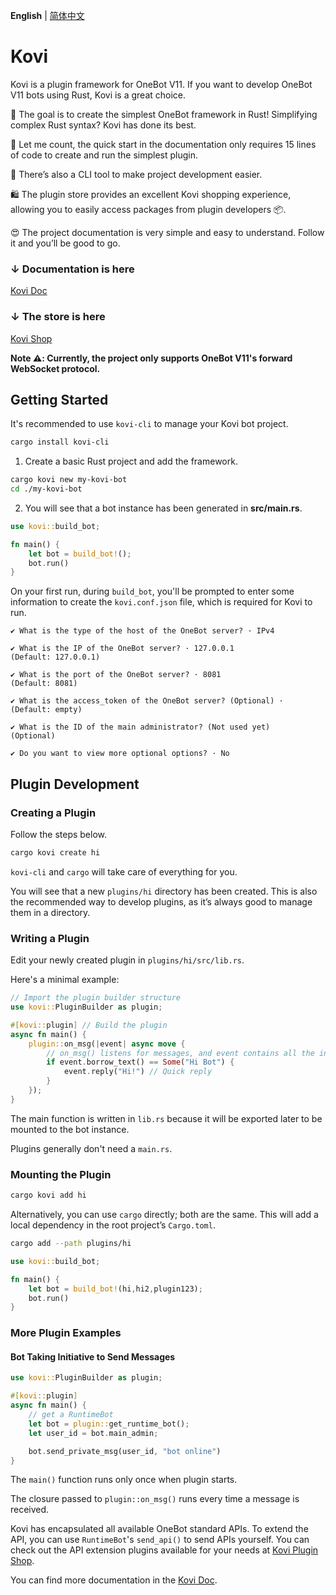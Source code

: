 **English** | [简体中文](https://threkork.github.io/kovi-doc/)

# Kovi

Kovi is a plugin framework for OneBot V11. If you want to develop OneBot V11 bots using Rust, Kovi is a great choice.

🎯 The goal is to create the simplest OneBot framework in Rust! Simplifying complex Rust syntax? Kovi has done its best.

🤔 Let me count, the quick start in the documentation only requires 15 lines of code to create and run the simplest plugin.

🥁 There’s also a CLI tool to make project development easier.

🛍️ The plugin store provides an excellent Kovi shopping experience, allowing you to easily access packages from plugin developers 📦.

😍 The project documentation is very simple and easy to understand. Follow it and you’ll be good to go.

### ↓ Documentation is here

[Kovi Doc](https://threkork.github.io/kovi-doc/)

### ↓ The store is here

[Kovi Shop](https://kovi.threkork.com/start/plugins.html)

**Note ⚠️: Currently, the project only supports OneBot V11's forward WebSocket protocol.**

## Getting Started

It's recommended to use `kovi-cli` to manage your Kovi bot project.

```bash
cargo install kovi-cli
```

1. Create a basic Rust project and add the framework.

```bash
cargo kovi new my-kovi-bot
cd ./my-kovi-bot
```

2. You will see that a bot instance has been generated in **src/main.rs**.

```rust
use kovi::build_bot;

fn main() {
    let bot = build_bot!();
    bot.run()
}
```

On your first run, during `build_bot`, you'll be prompted to enter some information to create the `kovi.conf.json` file, which is required for Kovi to run.

```
✔ What is the type of the host of the OneBot server? · IPv4

✔ What is the IP of the OneBot server? · 127.0.0.1
(Default: 127.0.0.1)

✔ What is the port of the OneBot server? · 8081
(Default: 8081)

✔ What is the access_token of the OneBot server? (Optional) ·
(Default: empty)

✔ What is the ID of the main administrator? (Not used yet)
(Optional)

✔ Do you want to view more optional options? · No
```

## Plugin Development

### Creating a Plugin

Follow the steps below.

```bash
cargo kovi create hi
```

`kovi-cli` and `cargo` will take care of everything for you.

You will see that a new `plugins/hi` directory has been created. This is also the recommended way to develop plugins, as it’s always good to manage them in a directory.

### Writing a Plugin

Edit your newly created plugin in `plugins/hi/src/lib.rs`.

Here's a minimal example:

```rust
// Import the plugin builder structure
use kovi::PluginBuilder as plugin;

#[kovi::plugin] // Build the plugin
async fn main() {
    plugin::on_msg(|event| async move {
        // on_msg() listens for messages, and event contains all the information of the current message.
        if event.borrow_text() == Some("Hi Bot") {
            event.reply("Hi!") // Quick reply
        }
    });
}
```

The main function is written in `lib.rs` because it will be exported later to be mounted to the bot instance.

Plugins generally don't need a `main.rs`.

### Mounting the Plugin

```bash
cargo kovi add hi
```

Alternatively, you can use `cargo` directly; both are the same. This will add a local dependency in the root project’s `Cargo.toml`.

```bash
cargo add --path plugins/hi
```

```rust
use kovi::build_bot;

fn main() {
    let bot = build_bot!(hi,hi2,plugin123);
    bot.run()
}
```

### More Plugin Examples

#### Bot Taking Initiative to Send Messages

```rust
use kovi::PluginBuilder as plugin;

#[kovi::plugin]
async fn main() {
    // get a RuntimeBot
    let bot = plugin::get_runtime_bot();
    let user_id = bot.main_admin;

    bot.send_private_msg(user_id, "bot online")
}
```

The `main()` function runs only once when plugin starts.

The closure passed to `plugin::on_msg()` runs every time a message is received.

Kovi has encapsulated all available OneBot standard APIs. To extend the API, you can use `RuntimeBot`'s `send_api()` to send APIs yourself. You can check out the API extension plugins available for your needs at [Kovi Plugin Shop](https://threkork.github.io/kovi-doc/start/plugins).

You can find more documentation in the [Kovi Doc](https://threkork.github.io/kovi-doc/).
